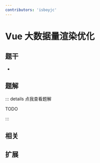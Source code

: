 ```yaml
---
contributors: 'isboyjc'
---
```


# Vue 大数据量渲染优化


## 题干

- 



## 题解

::: details 点我查看题解

  TODO

:::



## 相关



## 扩展
